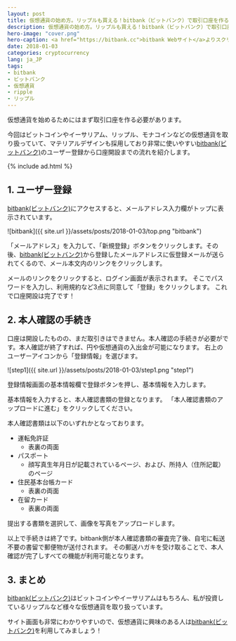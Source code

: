 ```yaml
---
layout: post
title: 仮想通貨の始め方。リップルも買える！bitbank（ビットバンク）で取引口座を作る方法
description: 仮想通貨の始め方。リップルも買える！bitbank（ビットバンク）で取引口座を作る方法
hero-image: "cover.png"
hero-caption: <a href="https://bitbank.cc">bitbank Webサイト</a>よりスクリーンショット
date: 2018-01-03
categories: cryptocurrency
lang: ja_JP
tags:
- bitbank
- ビットバンク
- 仮想通貨
- ripple
- リップル
---
```


仮想通貨を始めるためにはまず取引口座を作る必要があります。

今回はビットコインやイーサリアム、リップル、モナコインなどの仮想通貨を取り扱っていて、マテリアルデザインも採用しており非常に使いやすい[bitbank(ビットバンク)](http://bitbank.cc)のユーザー登録から口座開設までの流れを紹介します。

{% include ad.html %}

## 1. ユーザー登録

[bitbank(ビットバンク)](http://bitbank.cc)にアクセスすると、メールアドレス入力欄がトップに表示されています。


![bitbank]({{ site.url }}/assets/posts/2018-01-03/top.png "bitbank")


「メールアドレス」を入力して、「新規登録」ボタンをクリックします。その後、[bitbank(ビットバンク)](http://bitbank.cc)から登録したメールアドレスに仮登録メールが送られてくるので、メール本文内のリンクをクリックします。

メールのリンクをクリックすると、ログイン画面が表示されます。
そこでパスワードを入力し、利用規約など3点に同意して「登録」をクリックします。
これで口座開設は完了です！


## 2. 本人確認の手続き

口座は開設したものの、まだ取引きはできません。本人確認の手続きが必要がです。本人確認が終了すれば、円や仮想通貨の入出金が可能になります。
右上のユーザーアイコンから「登録情報」を選びます。

![step1]({{ site.url }}/assets/posts/2018-01-03/step1.png "step1")


登録情報画面の基本情報欄で登録ボタンを押し、基本情報を入力します。

基本情報を入力すると、本人確認書類の登録となります。
「本人確認書類のアップロードに進む」をクリックしてください。

本人確認書類は以下のいずれかとなっております。

- 運転免許証
    - 表裏の両面
- パスポート
    - 顔写真生年月日が記載されているページ、および、所持人（住所記載）のページ
- 住民基本台帳カード
    - 表裏の両面
- 在留カード
    - 表裏の両面


提出する書類を選択して、画像を写真をアップロードします。

以上で手続きは終了です。bitbank側が本人確認書類の審査完了後、自宅に転送不要の書留で郵便物が送付されます。
その郵送ハガキを受け取ることで、本人確認が完了しすべての機能が利用可能となります。

## 3. まとめ

[bitbank(ビットバンク)](http://bitbank.cc)はビットコインやイーサリアムはもちろん、私が投資しているリップルなど様々な仮想通貨を取り扱っています。

サイト画面も非常にわかりやすいので、仮想通貨に興味のある人は[bitbank(ビットバンク)](http://bitbank.cc)を利用してみましょう！
